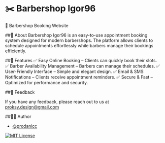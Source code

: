 # ✂️ Barbershop Igor96 
🚀 Barbershop Booking Website

##📌 About
Barbershop Igor96 is an easy-to-use appointment booking system designed for modern barbershops. The platform allows clients to schedule appointments effortlessly while barbers manage their bookings efficiently.

##🎯 Features
✅ Easy Online Booking – Clients can quickly book their slots.
✅ Barber Availability Management – Barbers can manage their schedules.
✅ User-Friendly Interface – Simple and elegant design.
✅ Email & SMS Notifications – Clients receive appointment reminders.
✅ Secure & Fast – Optimized for performance and security.

##📢 Feedback

If you have any feedback, please reach out to us at proksy.design@gmail.com


##👨‍💻 Author

- [@prodanicc](https://www.instagram.com/prodanicc)


[![MIT License](https://img.shields.io/badge/License-MIT-green.svg)](https://choosealicense.com/licenses/mit/)
